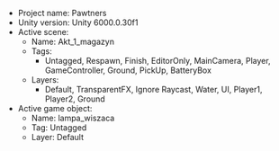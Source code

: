 <!-- UNITY CODE ASSIST INSTRUCTIONS START -->
- Project name: Pawtners
- Unity version: Unity 6000.0.30f1
- Active scene:
  - Name: Akt_1_magazyn
  - Tags:
    - Untagged, Respawn, Finish, EditorOnly, MainCamera, Player, GameController, Ground, PickUp, BatteryBox
  - Layers:
    - Default, TransparentFX, Ignore Raycast, Water, UI, Player1, Player2, Ground
- Active game object:
  - Name: lampa_wiszaca
  - Tag: Untagged
  - Layer: Default
<!-- UNITY CODE ASSIST INSTRUCTIONS END -->